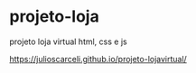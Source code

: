 # projeto-loja
 projeto loja virtual html, css e js



https://julioscarceli.github.io/projeto-lojavirtual/


